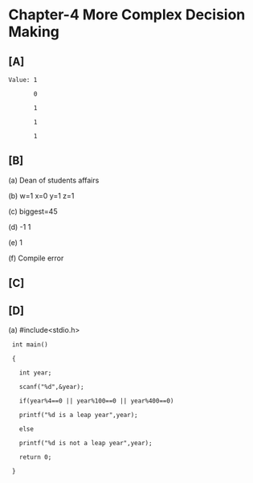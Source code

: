 # Chapter-4 More Complex Decision Making
## [A]
  
    Value: 1

           0
           
           1
           
           1
           
           1
         
## [B]

  (a) Dean of students affairs
  
  (b) w=1 x=0 y=1 z=1
  
  (c) biggest=45
  
  (d) -1 1
  
  (e) 1
  
  (f) Compile error
  
## [C] 
## [D]

(a)  #include<stdio.h>

     int main()
     
     {
     
       int year;
       
       scanf("%d",&year);
       
       if(year%4==0 || year%100==0 || year%400==0)
       
       printf("%d is a leap year",year);
       
       else
       
       printf("%d is not a leap year",year);
       
       return 0;
       
     }
    
